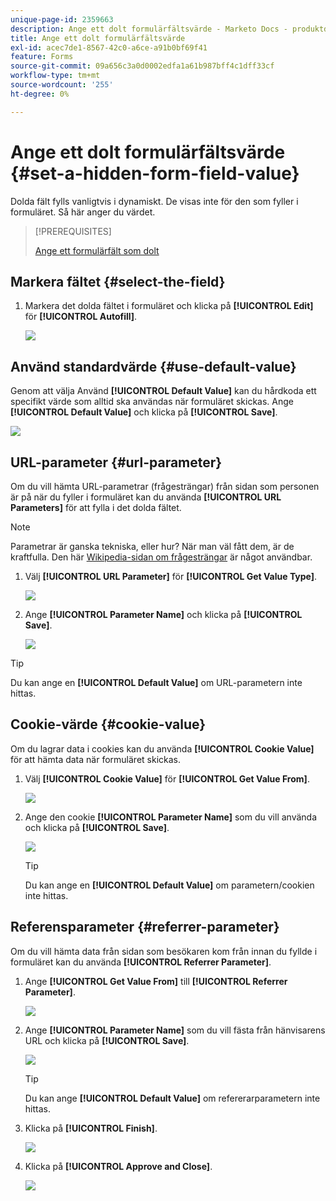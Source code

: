 ```yaml
---
unique-page-id: 2359663
description: Ange ett dolt formulärfältsvärde - Marketo Docs - produktdokumentation
title: Ange ett dolt formulärfältsvärde
exl-id: acec7de1-8567-42c0-a6ce-a91b0bf69f41
feature: Forms
source-git-commit: 09a656c3a0d0002edfa1a61b987bff4c1dff33cf
workflow-type: tm+mt
source-wordcount: '255'
ht-degree: 0%

---
```


# Ange ett dolt formulärfältsvärde {#set-a-hidden-form-field-value}

Dolda fält fylls vanligtvis i dynamiskt. De visas inte för den som fyller i formuläret. Så här anger du värdet.

>[!PREREQUISITES]
>
>[Ange ett formulärfält som dolt](/help/marketo/product-docs/demand-generation/forms/form-fields/set-a-form-field-as-hidden.md)

## Markera fältet {#select-the-field}

1. Markera det dolda fältet i formuläret och klicka på **[!UICONTROL Edit]** för **[!UICONTROL Autofill]**.

   ![](assets/autofill.png)

## Använd standardvärde {#use-default-value}

Genom att välja Använd **[!UICONTROL Default Value]** kan du hårdkoda ett specifikt värde som alltid ska användas när formuläret skickas. Ange **[!UICONTROL Default Value]** och klicka på **[!UICONTROL Save]**.

![](assets/image2014-9-15-13-3a5-3a27.png)

## URL-parameter {#url-parameter}

Om du vill hämta URL-parametrar (frågesträngar) från sidan som personen är på när du fyller i formuläret kan du använda **[!UICONTROL URL Parameters]** för att fylla i det dolda fältet.

>[!NOTE]
>
>Parametrar är ganska tekniska, eller hur? När man väl fått dem, är de kraftfulla. Den här [Wikipedia-sidan om frågesträngar](https://en.wikipedia.org/wiki/Query_string) är något användbar.

1. Välj **[!UICONTROL URL Parameter]** för **[!UICONTROL Get Value Type]**.

   ![](assets/image2014-9-15-13-3a6-3a48.png)

1. Ange **[!UICONTROL Parameter Name]** och klicka på **[!UICONTROL Save]**.

   ![](assets/image2014-9-15-13-3a7-3a35.png)

>[!TIP]
>
>Du kan ange en **[!UICONTROL Default Value]** om URL-parametern inte hittas.

## Cookie-värde {#cookie-value}

Om du lagrar data i cookies kan du använda **[!UICONTROL Cookie Value]** för att hämta data när formuläret skickas.

1. Välj **[!UICONTROL Cookie Value]** för **[!UICONTROL Get Value From]**.

   ![](assets/image2014-9-15-13-3a8-3a21.png)

1. Ange den cookie **[!UICONTROL Parameter Name]** som du vill använda och klicka på **[!UICONTROL Save]**.

   ![](assets/image2014-9-15-13-3a8-3a43.png)

   >[!TIP]
   >
   >Du kan ange en **[!UICONTROL Default Value]** om parametern/cookien inte hittas.

## Referensparameter {#referrer-parameter}

Om du vill hämta data från sidan som besökaren kom från innan du fyllde i formuläret kan du använda **[!UICONTROL Referrer Parameter]**.

1. Ange **[!UICONTROL Get Value From]** till **[!UICONTROL Referrer Parameter]**.

   ![](assets/image2014-9-15-13-3a9-3a31.png)

1. Ange **[!UICONTROL Parameter Name]** som du vill fästa från hänvisarens URL och klicka på **[!UICONTROL Save]**.

   ![](assets/image2014-9-15-13-3a9-3a56.png)

   >[!TIP]
   >
   >Du kan ange **[!UICONTROL Default Value]** om refererarparametern inte hittas.

1. Klicka på **[!UICONTROL Finish]**.

   ![](assets/image2014-9-15-13-3a10-3a26.png)

1. Klicka på **[!UICONTROL Approve and Close]**.

   ![](assets/image2014-9-15-13-3a10-3a43.png)
